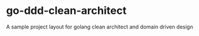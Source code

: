 # go-ddd-clean-architect
A sample project layout for golang clean architect and domain driven design

